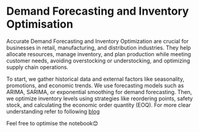 # Demand Forecasting and Inventory Optimisation

Accurate Demand Forecasting and Inventory Optimization are crucial for businesses in retail, manufacturing, and distribution industries. They help allocate resources, manage inventory, and plan production while meeting customer needs, avoiding overstocking or understocking, and optimizing supply chain operations.

To start, we gather historical data and external factors like seasonality, promotions, and economic trends. We use forecasting models such as ARIMA, SARIMA, or exponential smoothing for demand forecasting. Then, we optimize inventory levels using strategies like reordering points, safety stock, and calculating the economic order quantity (EOQ). For more clear understanding refer to following [blog](https://thecleverprogrammer.com/2023/08/28/demand-forecasting-and-inventory-optimization-using-python/)

Feel free to optimise the notebook😊
